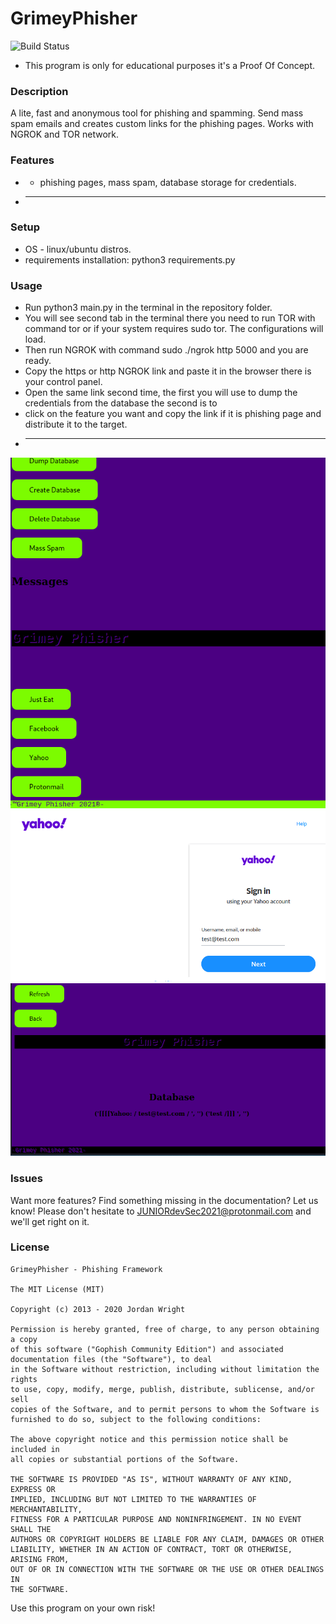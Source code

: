 GrimeyPhisher
=============

![Build Status](https://github.com/juniordevsec2021/GrimeyPhisher/gophish/workflows/CI/badge.svg)
* This program is only for educational purposes it's a Proof Of Concept.
### Description
A lite, fast and anonymous tool for phishing and spamming. 
Send mass spam emails and creates custom links for the phishing pages.
Works with NGROK and TOR network.
 ### Features
* * phishing pages, mass spam, database storage for credentials.
* ------------------------------------------------------------------
### Setup
* OS - linux/ubuntu distros.
* requirements installation: python3 requirements.py

### Usage
* Run python3 main.py in the terminal in the repository folder.
* You will see second tab in the terminal there you need to run TOR with command tor or if your system requires sudo tor.
The configurations will load. 
* Then run NGROK with command sudo ./ngrok http 5000 and you are ready.
* Copy the https or http NGROK link and paste it in the browser there is your control panel.
* Open the same link second time, the first you will use to dump the credentials from the database the second is to
* click on the feature you want and copy the link if it is phishing page and distribute it to the target.
*  ------------------------------------------------------------------
![grimey](1.png)
![grimey2](2.png)
![grimey3](3.png)

### Issues
Want more features? Find something missing in the documentation? Let us know! Please don't hesitate to JUNIORdevSec2021@protonmail.com and we'll get right on it.

### License
```
GrimeyPhisher - Phishing Framework

The MIT License (MIT)

Copyright (c) 2013 - 2020 Jordan Wright

Permission is hereby granted, free of charge, to any person obtaining a copy
of this software ("Gophish Community Edition") and associated documentation files (the "Software"), to deal
in the Software without restriction, including without limitation the rights
to use, copy, modify, merge, publish, distribute, sublicense, and/or sell
copies of the Software, and to permit persons to whom the Software is
furnished to do so, subject to the following conditions:

The above copyright notice and this permission notice shall be included in
all copies or substantial portions of the Software.

THE SOFTWARE IS PROVIDED "AS IS", WITHOUT WARRANTY OF ANY KIND, EXPRESS OR
IMPLIED, INCLUDING BUT NOT LIMITED TO THE WARRANTIES OF MERCHANTABILITY,
FITNESS FOR A PARTICULAR PURPOSE AND NONINFRINGEMENT. IN NO EVENT SHALL THE
AUTHORS OR COPYRIGHT HOLDERS BE LIABLE FOR ANY CLAIM, DAMAGES OR OTHER
LIABILITY, WHETHER IN AN ACTION OF CONTRACT, TORT OR OTHERWISE, ARISING FROM,
OUT OF OR IN CONNECTION WITH THE SOFTWARE OR THE USE OR OTHER DEALINGS IN
THE SOFTWARE.
```

Use this program on your own risk!

